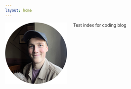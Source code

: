 ```yaml
---
layout: home
---
```


<img src="/assets/pp.png" alt="My photo" width="200" align="left" style="margin-right: 20px;"/>

Test index for coding blog
